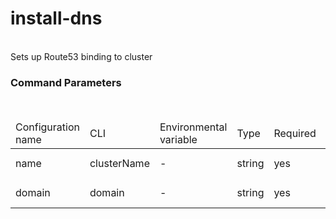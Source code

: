 <h1>install-dns</h1>
<br/>
<div>
Sets up Route53 binding to cluster
</div> <h3>Command Parameters</h3>
<br/>
<table> <thead><tr> <td>Configuration name</td> <td>CLI</td> <td>Environmental variable</td> <td>Type</td> <td>Required</td> <td>Default value</td> <td>Description</td> </tr></thead> <tr> <td>name</td> <td>clusterName</td> <td>-</td> <td>string</td> <td>yes</td> <td><pre>-</pre></td> <td>Cluster name</td> </tr> <tr> <td>domain</td> <td>domain</td> <td>-</td> <td>string</td> <td>yes</td> <td><pre>-</pre></td> <td></td> </tr>
</table>
